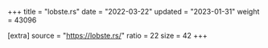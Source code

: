 +++
title = "lobste.rs"
date = "2022-03-22"
updated = "2023-01-31"
weight = 43096

[extra]
source = "https://lobste.rs/"
ratio = 22
size = 42
+++
